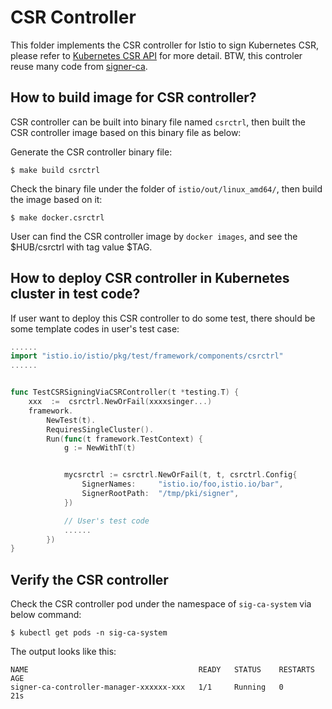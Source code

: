 # CSR Controller

This folder implements the CSR controller for Istio to sign Kubernetes CSR, please refer to [Kubernetes CSR API](https://kubernetes.io/docs/reference/access-authn-authz/certificate-signing-requests/) for more detail. BTW, this controler reuse many code from [signer-ca](https://github.com/cert-manager/signer-ca).

## How to build image for CSR controller?

CSR controller can be built into binary file named `csrctrl`, then built the CSR controller image based on this binary file as below:

Generate the CSR controller binary file:

```console
$ make build csrctrl
```

Check the binary file under the folder of `istio/out/linux_amd64/`, then build the image based on it:

```console
$ make docker.csrctrl
```

User can find the CSR controller image by `docker images`, and see the $HUB/csrctrl with tag value $TAG.

## How to deploy CSR controller in Kubernetes cluster in test code?

If user want to deploy this CSR controller to do some test, there should be some template codes in user's test case:

```go
......
import "istio.io/istio/pkg/test/framework/components/csrctrl" 
......


func TestCSRSigningViaCSRController(t *testing.T) {
	xxx  :=  csrctrl.NewOrFail(xxxxsinger...)
	framework.
		NewTest(t).
		RequiresSingleCluster().
		Run(func(t framework.TestContext) {
			g := NewWithT(t)


			mycsrctrl := csrctrl.NewOrFail(t, t, csrctrl.Config{
				SignerNames:     "istio.io/foo,istio.io/bar",
				SignerRootPath:  "/tmp/pki/signer",
			})

			// User's test code
			......
		})
}
```

## Verify the CSR controller

Check the CSR controller pod under the namespace of `sig-ca-system` via below command:

```console
$ kubectl get pods -n sig-ca-system
```

The output looks like this:

```console
NAME                                      READY   STATUS    RESTARTS   AGE
signer-ca-controller-manager-xxxxxx-xxx   1/1     Running   0          21s
```
